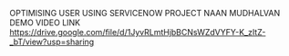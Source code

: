 OPTIMISING USER USING SERVICENOW PROJECT NAAN MUDHALVAN<br>
DEMO VIDEO LINK https://drive.google.com/file/d/1JyvRLmtHjbBCNsWZdVYFY-K_zItZ-_bT/view?usp=sharing
